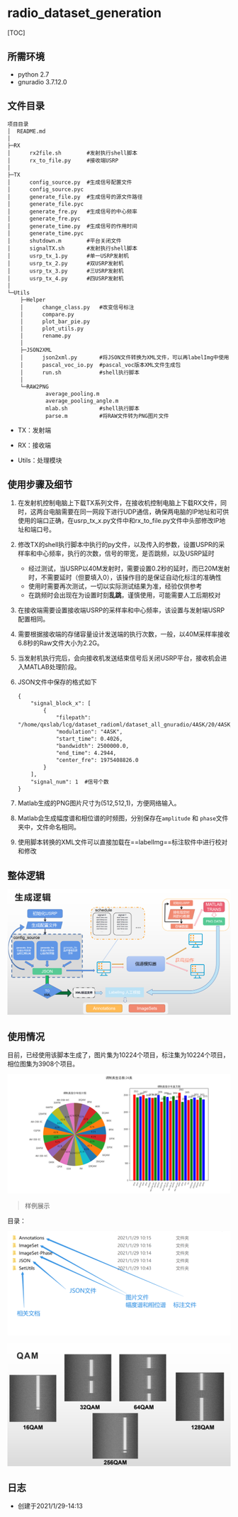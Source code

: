 # radio_dataset_generation



[TOC]

## 所需环境

- python 2.7
- gnuradio 3.7.12.0

## 文件目录

```
项目目录
│  README.md
│  
├─RX
│      rx2file.sh        #发射执行shell脚本
│      rx_to_file.py     #接收端USRP
│      
├─TX
│      config_source.py  #生成信号配置文件
│      config_source.pyc
│      generate_file.py  #生成信号的源文件路径
│      generate_file.pyc
│      generate_fre.py   #生成信号的中心频率
│      generate_fre.pyc
│      generate_time.py  #生成信号的作用时间
│      generate_time.pyc
│      shutdown.m        #平台关闭文件
│      signalTX.sh       #发射执行shell脚本
│      usrp_tx_1.py      #单一USRP发射机
│      usrp_tx_2.py      #双USRP发射机
│      usrp_tx_3.py      #三USRP发射机
│      usrp_tx_4.py      #四USRP发射机
│      
└─Utils
    ├─Helper
    │      change_class.py   #改变信号标注
    │      compare.py     
    │      plot_bar_pie.py
    │      plot_utils.py
    │      rename.py
    │      
    ├─JSON2XML
    │      json2xml.py       #将JSON文件转换为XML文件，可以再labelImg中使用
    │      pascal_voc_io.py  #pascal_voc版本XML文件生成包
    │      run.sh            #shell执行脚本
    │      
    └─RAW2PNG
            average_pooling.m        
            average_pooling_angle.m
            mlab.sh          #shell执行脚本
            parse.m          #将RAW文件转为PNG图片文件
```

- TX：发射端

- RX：接收端
- Utils：处理模块



## 使用步骤及细节

1. 在发射机控制电脑上下载TX系列文件，在接收机控制电脑上下载RX文件，同时，这两台电脑需要在同一网段下进行UDP通信，确保两电脑的IP地址和可供使用的端口正确，在usrp_tx_x.py文件中和rx_to_file.py文件中头部修改IP地址和端口号。

2. 修改TX的shell执行脚本中执行的py文件，以及传入的参数，设置USPR的采样率和中心频率，执行的次数，信号的带宽，是否跳频，以及USRP延时

   - 经过测试，当USRP以40M发射时，需要设置0.2秒的延时，而已20M发射时，不需要延时（但要填入0），该操作目的是保证自动化标注的准确性
   - 使用时需要再次测试，一切以实际测试结果为准，经验仅供参考
   - 在跳频时会出现在为设置时刻**乱跳**，谨慎使用，可能需要人工后期校对

3. 在接收端需要设置接收端USRP的采样率和中心频率，该设置与发射端USRP配置相同。

4. 需要根据接收端的存储容量设计发送端的执行次数，一般，以40M采样率接收6.8秒的Raw文件大小为2.2G。

5. 当发射机执行完后，会向接收机发送结束信号后关闭USRP平台，接收机会进入MATLAB处理阶段。

6. JSON文件中保存的格式如下

   ```
   {
       "signal_block_x": [
           {
               "filepath": "/home/qxslab/lcg/dataset_radioml/dataset_all_gnuradio/4ASK/20/4ASK_20dB_4076.csv",
               "modulation": "4ASK",
               "start_time": 0.4026,
               "bandwidth": 2500000.0,
               "end_time": 4.2944,
               "center_fre": 1975408826.0
           }
       ],
       "signal_num": 1  #信号个数
   }
   ```

7. Matlab生成的PNG图片尺寸为(512,512,1)，方便网络输入。

8. Matlab会生成幅度谱和相位谱的时频图，分别保存在`amplitude` 和 `phase`文件夹中，文件命名相同。

9. 使用脚本转换的XML文件可以直接加载在==labelImg==标注软件中进行校对和修改



## 整体逻辑

![image-20210129141209243](README.assets/image-20210129141209243.png)



## 使用情况

目前，已经使用该脚本生成了，图片集为10224个项目，标注集为10224个项目，相位图集为3908个项目。

![1-29-10-19](README.assets/1-29-10-19.png)

> 样例展示

目录：

<img src="README.assets/image-20210129142008691.png" alt="image-20210129142008691" style="zoom:50%;" />

![image-20210129141459597](README.assets/image-20210129141459597.png)

## 日志

- 创建于2021/1/29-14:13

